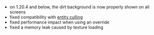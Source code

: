 - on 1.20.4 and below, the dirt background is now properly shown on all screens
- fixed compatibility with [entity culling](https://modrinth.com/project/NNAgCjsB)
- fixed performance impact when using an override
- fixed a memory leak caused by texture loading
